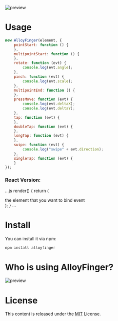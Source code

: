 ![preview](http://alloyteam.github.io/AlloyFinger/alloyfinger.png)

# Usage

```js
new AlloyFinger(element, {
    pointStart: function () {
    },
    multipointStart: function () {
    },
    rotate: function (evt) {
        console.log(evt.angle);
    },
    pinch: function (evt) {
        console.log(evt.scale);
    },
    multipointEnd: function () {
    },
    pressMove: function (evt) {
        console.log(evt.deltaX);
        console.log(evt.deltaY);
    },
    tap: function (evt) {
    },
    doubleTap: function (evt) {
    },
    longTap: function (evt) {
    },
    swipe: function (evt) {
        console.log("swipe" + evt.direction);
    },
    singleTap: function (evt) {
    }
});
```

### React Version:

...js
render() {
    return (
        <AlloyFinger
            onTap={this.onTap.bind(this)}
            onMultipointStart={this.onMultipointStart.bind(this)}
            onLongTap={this.onLongTap.bind(this)}
            onSwipe={this.onSwipe.bind(this)}
            onPinch={this.onPinch.bind(this)}
            onRotate={this.onRotate.bind(this)}
            onPressMove={this.onPressMove.bind(this)}
            onMultipointEnd={this.onMultipointEnd.bind(this)}
            onDoubleTap={this.onDoubleTap.bind(this)}>
            <div className="test">the element that you want to bind event</div>
        </AlloyFinger>
    );
}
...


# Install

You can install it via npm:

```html
npm install alloyfinger
```

# Who is using AlloyFinger?

![preview](http://sqimg.qq.com/qq_product_operations/im/qqlogo/imlogo.png)

# License
This content is released under the [MIT](http://opensource.org/licenses/MIT) License.
